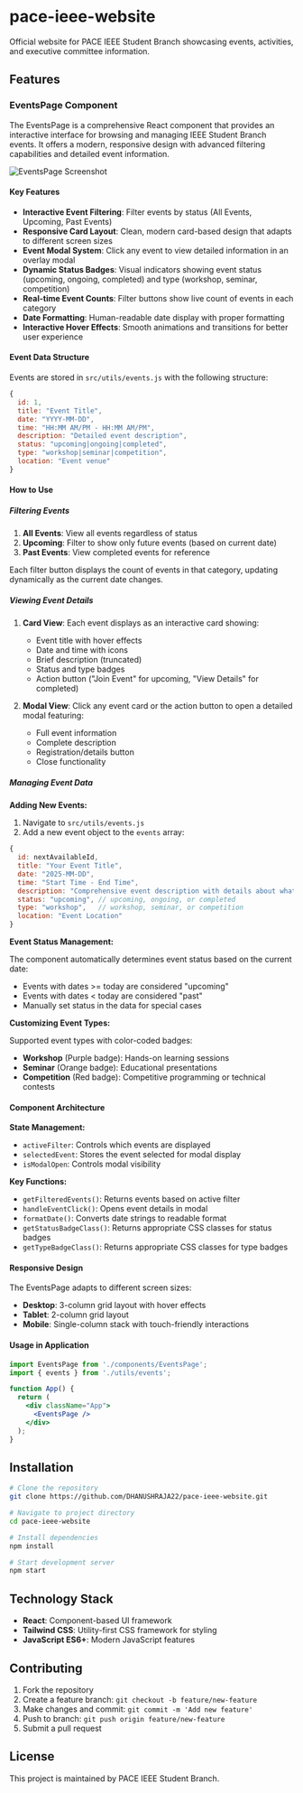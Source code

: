 # pace-ieee-website

Official website for PACE IEEE Student Branch showcasing events, activities, and executive committee information.

## Features

### EventsPage Component

The EventsPage is a comprehensive React component that provides an interactive interface for browsing and managing IEEE Student Branch events. It offers a modern, responsive design with advanced filtering capabilities and detailed event information.

![EventsPage Screenshot](./docs/images/events-page-screenshot.png)

#### Key Features

- **Interactive Event Filtering**: Filter events by status (All Events, Upcoming, Past Events)
- **Responsive Card Layout**: Clean, modern card-based design that adapts to different screen sizes
- **Event Modal System**: Click any event to view detailed information in an overlay modal
- **Dynamic Status Badges**: Visual indicators showing event status (upcoming, ongoing, completed) and type (workshop, seminar, competition)
- **Real-time Event Counts**: Filter buttons show live count of events in each category
- **Date Formatting**: Human-readable date display with proper formatting
- **Interactive Hover Effects**: Smooth animations and transitions for better user experience

#### Event Data Structure

Events are stored in `src/utils/events.js` with the following structure:

```javascript
{
  id: 1,
  title: "Event Title",
  date: "YYYY-MM-DD",
  time: "HH:MM AM/PM - HH:MM AM/PM",
  description: "Detailed event description",
  status: "upcoming|ongoing|completed",
  type: "workshop|seminar|competition",
  location: "Event venue"
}
```

#### How to Use

##### Filtering Events

1. **All Events**: View all events regardless of status
2. **Upcoming**: Filter to show only future events (based on current date)
3. **Past Events**: View completed events for reference

Each filter button displays the count of events in that category, updating dynamically as the current date changes.

##### Viewing Event Details

1. **Card View**: Each event displays as an interactive card showing:
   - Event title with hover effects
   - Date and time with icons
   - Brief description (truncated)
   - Status and type badges
   - Action button ("Join Event" for upcoming, "View Details" for completed)

2. **Modal View**: Click any event card or the action button to open a detailed modal featuring:
   - Full event information
   - Complete description
   - Registration/details button
   - Close functionality

##### Managing Event Data

**Adding New Events:**

1. Navigate to `src/utils/events.js`
2. Add a new event object to the `events` array:

```javascript
{
  id: nextAvailableId,
  title: "Your Event Title",
  date: "2025-MM-DD",
  time: "Start Time - End Time",
  description: "Comprehensive event description with details about what attendees will learn or experience.",
  status: "upcoming", // upcoming, ongoing, or completed
  type: "workshop",   // workshop, seminar, or competition
  location: "Event Location"
}
```

**Event Status Management:**

The component automatically determines event status based on the current date:
- Events with dates >= today are considered "upcoming"
- Events with dates < today are considered "past"
- Manually set status in the data for special cases

**Customizing Event Types:**

Supported event types with color-coded badges:
- **Workshop** (Purple badge): Hands-on learning sessions
- **Seminar** (Orange badge): Educational presentations
- **Competition** (Red badge): Competitive programming or technical contests

#### Component Architecture

**State Management:**
- `activeFilter`: Controls which events are displayed
- `selectedEvent`: Stores the event selected for modal display
- `isModalOpen`: Controls modal visibility

**Key Functions:**
- `getFilteredEvents()`: Returns events based on active filter
- `handleEventClick()`: Opens event details in modal
- `formatDate()`: Converts date strings to readable format
- `getStatusBadgeClass()`: Returns appropriate CSS classes for status badges
- `getTypeBadgeClass()`: Returns appropriate CSS classes for type badges

#### Responsive Design

The EventsPage adapts to different screen sizes:
- **Desktop**: 3-column grid layout with hover effects
- **Tablet**: 2-column grid layout
- **Mobile**: Single-column stack with touch-friendly interactions

#### Usage in Application

```jsx
import EventsPage from './components/EventsPage';
import { events } from './utils/events';

function App() {
  return (
    <div className="App">
      <EventsPage />
    </div>
  );
}
```

## Installation

```bash
# Clone the repository
git clone https://github.com/DHANUSHRAJA22/pace-ieee-website.git

# Navigate to project directory
cd pace-ieee-website

# Install dependencies
npm install

# Start development server
npm start
```

## Technology Stack

- **React**: Component-based UI framework
- **Tailwind CSS**: Utility-first CSS framework for styling
- **JavaScript ES6+**: Modern JavaScript features

## Contributing

1. Fork the repository
2. Create a feature branch: `git checkout -b feature/new-feature`
3. Make changes and commit: `git commit -m 'Add new feature'`
4. Push to branch: `git push origin feature/new-feature`
5. Submit a pull request

## License

This project is maintained by PACE IEEE Student Branch.
